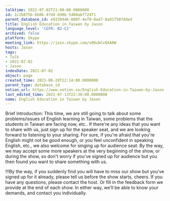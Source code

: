 ```yaml
---
talktime: 2021-07-02T21:00:00.0000000
id: 1c2b875b-bb0b-47d4-b98b-5480abf724f1
parent_database_id: e9339446-880f-4ef0-8ad7-8ad1f507dded
title: English Education in Taiwan by Jason
language_level: 'CEFR: B2-C2'
archived: false
platform: Skype
meeting_link: https://join.skype.com/v06ubCvQXA0W
hosts: Jason
tags:
- Talk
- 2021-07-02
- Jason
indexDate: 2021-07-02
object: page
created_time: 2021-06-28T22:14:00.0000000
parent_type: database_id
notion_url: https://www.notion.so/English-Education-in-Taiwan-by-Jason-1c2b875bbb0b47d4b98b5480abf724f1
last_edited_time: 2021-07-13T22:38:00.0000000
name: English Education in Taiwan by Jason
---
```




Brief Introduction: This time, we are still going to talk about some problems/issues of English learning in Taiwan, some problems that the students in Taiwan are facing now, etc.. If there're any ideas that you want to share with us, just sign up for the speaker seat, and we are looking forward to listening to your sharing. 
For sure, if you're afraid that you're English might not be good enough, or you feel unconfident in speaking English, etc., we also welcome for singing up for audience seat. By the way, we may accept some more speakers at the very beginning of the show, or during the show, so don't worry if you've signed up for audience but you then found you want to share something with us.

!!!By the way, if you suddenly find you will have to miss our show but you’ve signed up for it already, please tell us before the show starts, cheers.
If you have any questions, please contact the host. Or fill in the feedback form we provide at the end of each show. In either way, we’ll be able to know your demands, and contact you individually.


